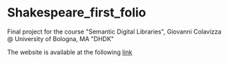 # Shakespeare_first_folio
Final project for the course "Semantic Digital Libraries", Giovanni Colavizza @ University of Bologna, MA "DHDK"

The website is available at the following <a href="https://shakespearefirstfoliolsd.github.io/Shakespeare_first_folio/">link</a>
